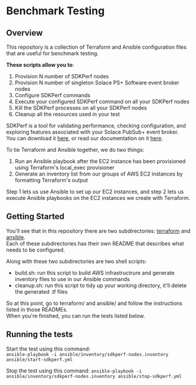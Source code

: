 # Benchmark Testing

## Overview

This repository is a collection of Terraform and Ansible configuration files that are useful for benchmark testing.

**These scripts allow you to**:

1. Provision N number of SDKPerf nodes
2. Provision N number of singleton Solace PS+ Software event broker nodes
3. Configure SDKPerf commands
4. Execute your configured SDKPerf command on all your SDKPerf nodes
5. Kill the SDKPerf processes on all your SDKPerf nodes
6. Cleanup all the resources used in your test

SDKPerf is a tool for validating performance, checking configuration, and exploring features associated with your Solace PubSub+ event broker.  
You can download it [here](https://solace.com/downloads/#other-software), or read our documentation on it [here](https://docs.solace.com/SDKPerf/SDKPerf.htm#contentBody).

To tie Terraform and Ansible together, we do two things:

1.  Run an Ansible playbook after the EC2 instance has been provisioned using Terraform's local_exec provisioner
2.  Generate an inventory list from our groups of AWS EC2 instances by formatting Terraform's output

Step 1 lets us use Ansible to set up our EC2 instances, and step 2 lets us execute Ansible playbooks on the EC2 instances we create with Terraform.

## Getting Started

You'll see that in this repository there are two subdirectories: [terraform](/terraform) and [ansible](/ansible).  
Each of these subdirectories has their own README that describes what needs to be configured.

Along with these two subdirectories are two shell scripts:

- build.sh: run this script to build AWS infrastructrure and generate inventory files to use in our Ansible commands
- cleanup.sh: run this script to tidy up your working directory, it'll delete the generated .tf files

So at this point, go to terraform/ and ansible/ and follow the instructions listed in those READMEs.  
When you're finished, you can run the tests listed below.

## Running the tests

Start the test using this command:  
`ansible-playbook -i ansible/inventory/sdkperf-nodes.inventory ansible/start-sdkperf.yml`

Stop the test using this command:
`ansible-playbook -i ansible/inventory/sdkperf-nodes.inventory ansible/stop-sdkperf.yml`

